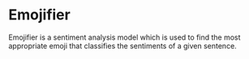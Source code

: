 # Emojifier
Emojifier is a sentiment analysis model which is used to find the most appropriate emoji that classifies the sentiments of a given sentence.
